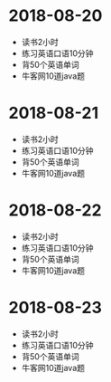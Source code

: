 # 2018-08-20
* 读书2小时
* 练习英语口语10分钟
* 背50个英语单词
* 牛客网10道java题

# 2018-08-21
* 读书2小时
* 练习英语口语10分钟
* 背50个英语单词
* 牛客网10道java题

# 2018-08-22
* 读书2小时
* 练习英语口语10分钟
* 背50个英语单词
* 牛客网10道java题

# 2018-08-23
* 读书2小时
* 练习英语口语10分钟
* 背50个英语单词
* 牛客网10道java题
